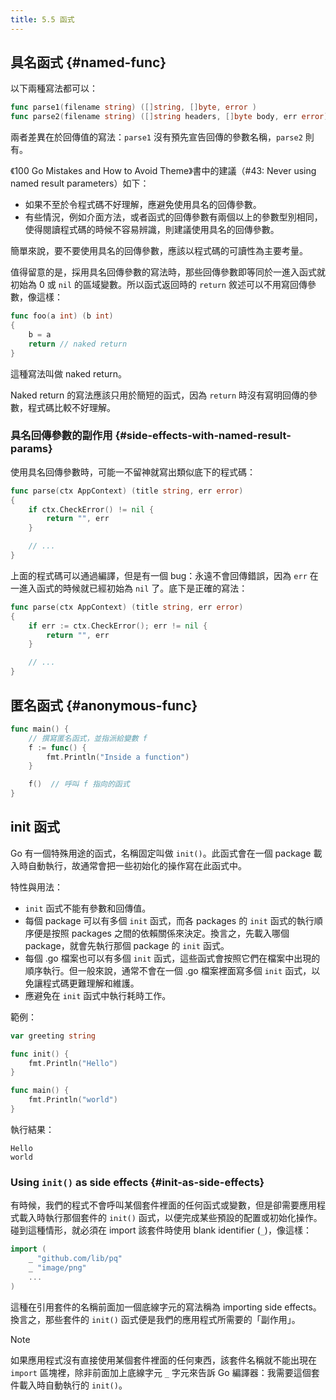 ```yaml
---
title: 5.5 函式
---
```


## 具名函式  {#named-func}

以下兩種寫法都可以：

```go
func parse1(filename string) ([]string, []byte, error )
func parse2(filename string) ([]string headers, []byte body, err error)
```

兩者差異在於回傳值的寫法：`parse1` 沒有預先宣告回傳的參數名稱，`parse2` 則有。

《100 Go Mistakes and How to Avoid Theme》書中的建議（#43: Never using named result parameters）如下：

- 如果不至於令程式碼不好理解，應避免使用具名的回傳參數。
- 有些情況，例如介面方法，或者函式的回傳參數有兩個以上的參數型別相同，使得閱讀程式碼的時候不容易辨識，則建議使用具名的回傳參數。

簡單來說，要不要使用具名的回傳參數，應該以程式碼的可讀性為主要考量。

值得留意的是，採用具名回傳參數的寫法時，那些回傳參數即等同於一進入函式就初始為 0 或 `nil` 的區域變數。所以函式返回時的 `return` 敘述可以不用寫回傳參數，像這樣：

```go
func foo(a int) (b int)
{
    b = a
    return // naked return
}
```

這種寫法叫做 naked return。

Naked return 的寫法應該只用於簡短的函式，因為 `return` 時沒有寫明回傳的參數，程式碼比較不好理解。

### 具名回傳參數的副作用 {#side-effects-with-named-result-params}

使用具名回傳參數時，可能一不留神就寫出類似底下的程式碼：

```go
func parse(ctx AppContext) (title string, err error)
{
    if ctx.CheckError() != nil {
        return "", err
    }

    // ...
}
```

上面的程式碼可以通過編譯，但是有一個 bug：永遠不會回傳錯誤，因為 `err` 在一進入函式的時候就已經初始為 `nil` 了。底下是正確的寫法：

```go
func parse(ctx AppContext) (title string, err error)
{
    if err := ctx.CheckError(); err != nil {
        return "", err
    }

    // ...
}
```

## 匿名函式 {#anonymous-func}

```go
func main() {
    // 撰寫匿名函式，並指派給變數 f
    f := func() {
        fmt.Println("Inside a function")
    }

    f()  // 呼叫 f 指向的函式
}
```

## init 函式

Go 有一個特殊用途的函式，名稱固定叫做 `init()`。此函式會在一個 package 載入時自動執行，故通常會把一些初始化的操作寫在此函式中。

特性與用法：

- `init` 函式不能有參數和回傳值。
- 每個 package 可以有多個 `init` 函式，而各 packages 的 `init` 函式的執行順序便是按照 packages 之間的依賴關係來決定。換言之，先載入哪個 package，就會先執行那個 package 的 `init` 函式。
- 每個 .go 檔案也可以有多個 `init` 函式，這些函式會按照它們在檔案中出現的順序執行。但一般來說，通常不會在一個 .go 檔案裡面寫多個 `init` 函式，以免讓程式碼更難理解和維護。
- 應避免在 `init` 函式中執行耗時工作。

範例：

```go
var greeting string

func init() {
    fmt.Println("Hello")
}

func main() {
    fmt.Println("world")
}
```

執行結果：

```text
Hello
world
```

### Using `init()` as side effects {#init-as-side-effects}

有時候，我們的程式不會呼叫某個套件裡面的任何函式或變數，但是卻需要應用程式載入時執行那個套件的 `init()` 函式，以便完成某些預設的配置或初始化操作。碰到這種情形，就必須在 import 該套件時使用 blank identifier (`_`)，像這樣：

```go
import (
    _ "github.com/lib/pq"
    _ "image/png"
    ...
)
```

這種在引用套件的名稱前面加一個底線字元的寫法稱為 importing side effects。換言之，那些套件的 `init()` 函式便是我們的應用程式所需要的「副作用」。

> [!note]
> 如果應用程式沒有直接使用某個套件裡面的任何東西，該套件名稱就不能出現在 `import` 區塊裡，除非前面加上底線字元 `_` 字元來告訴 Go 編譯器：我需要這個套件載入時自動執行的 `init()`。
